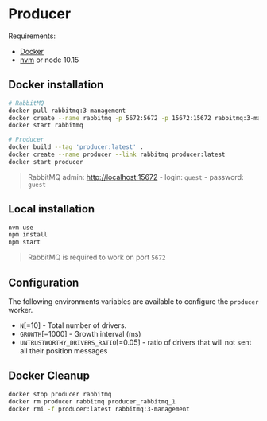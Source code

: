 # Producer

Requirements:
- [Docker](https://docs.docker.com/engine/installation/)
- [nvm](https://github.com/creationix/nvm#installation) or node 10.15

## Docker installation

```bash
# RabbitMQ
docker pull rabbitmq:3-management
docker create --name rabbitmq -p 5672:5672 -p 15672:15672 rabbitmq:3-management
docker start rabbitmq

# Producer
docker build --tag 'producer:latest' .
docker create --name producer --link rabbitmq producer:latest
docker start producer
```

> RabbitMQ admin: [http://localhost:15672](http://localhost:15672) - login: `guest` - password: `guest`

## Local installation

```bash
nvm use
npm install
npm start
```

> RabbitMQ is required to work on port `5672`

## Configuration

The following environments variables are available to configure the `producer` worker.

- `N`[=10] - Total number of drivers.
- `GROWTH`[=1000] - Growth interval (ms)
- `UNTRUSTWORTHY_DRIVERS_RATIO`[=0.05] - ratio of drivers that will not sent all their position messages

## Docker Cleanup

```bash
docker stop producer rabbitmq
docker rm producer rabbitmq producer_rabbitmq_1
docker rmi -f producer:latest rabbitmq:3-management
```
